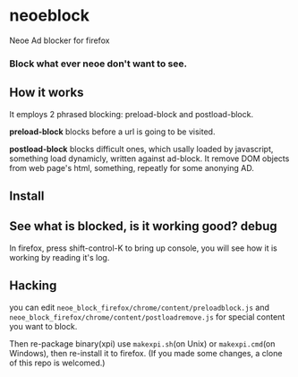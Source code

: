 neoeblock
=========

Neoe Ad blocker for firefox

### Block what ever neoe don't want to see.





How it works
-------------
It employs 2 phrased blocking: preload-block and postload-block.

**preload-block** blocks before a url is going to be visited.

**postload-block** blocks difficult ones, which usally loaded by javascript, something load dynamicly, written against ad-block. It remove DOM objects from web page's html, something, repeatly for some anonying AD.

Install 
-------------

See what is blocked, is it working good? debug
-------------
In firefox, press shift-control-K to bring up console, you will see how it is working by reading it's log.

Hacking
-------------
you can edit `neoe_block_firefox/chrome/content/preloadblock.js` and  `neoe_block_firefox/chrome/content/postloadremove.js` for special content you want to block.

Then re-package binary(xpi) use `makexpi.sh`(on Unix) or `makexpi.cmd`(on Windows), then re-install it to firefox.
(If you made some changes, a clone of this repo is welcomed.)


